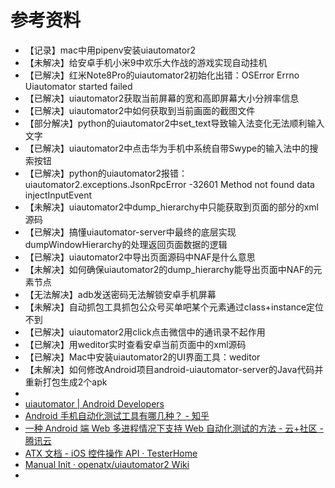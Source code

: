 # 参考资料

* 【记录】mac中用pipenv安装uiautomator2
* 【未解决】给安卓手机小米9中欢乐大作战的游戏实现自动挂机
* 【已解决】红米Note8Pro的uiautomator2初始化出错：OSError Errno Uiautomator started failed
* 【已解决】uiautomator2获取当前屏幕的宽和高即屏幕大小分辨率信息
* 【已解决】uiautomator2中如何获取到当前画面的截图文件
* 【部分解决】python的uiautomator2中set_text导致输入法变化无法顺利输入文字
* 【已解决】uiautomator2中点击华为手机中系统自带Swype的输入法中的搜索按钮
* 【已解决】python的uiautomator2报错：uiautomator2.exceptions.JsonRpcError -32601 Method not found data injectInputEvent
* 【未解决】uiautomator2中dump_hierarchy中只能获取到页面的部分的xml源码
* 【已解决】搞懂uiautomator-server中最终的底层实现dumpWindowHierarchy的处理返回页面数据的逻辑
* 【已解决】uiautomator2中导出页面源码中NAF是什么意思
* 【未解决】如何确保uiautomator2的dump_hierarchy能导出页面中NAF的元素节点
* 【无法解决】adb发送密码无法解锁安卓手机屏幕
* 【未解决】自动抓包工具抓包公众号买单吧某个元素通过class+instance定位不到
* 【已解决】uiautomator2用click点击微信中的通讯录不起作用
* 【已解决】用weditor实时查看安卓当前页面中的xml源码
* 【已解决】Mac中安装uiautomator2的UI界面工具：weditor
* 【未解决】如何修改Android项目android-uiautomator-server的Java代码并重新打包生成2个apk
* 
* [uiautomator | Android Developers](http://www.androiddocs.com/tools/help/uiautomator/index.html)
* [Android 手机自动化测试工具有哪几种？ - 知乎](https://www.zhihu.com/question/19716849)
* [一种 Android 端 Web 多进程情况下支持 Web 自动化测试的方法 - 云+社区 - 腾讯云](https://cloud.tencent.com/developer/article/1005452)
* [ATX 文档 - iOS 控件操作 API · TesterHome](https://testerhome.com/topics/7204)
* [Manual Init · openatx/uiautomator2 Wiki](https://github.com/openatx/uiautomator2/wiki/Manual-Init)
* 